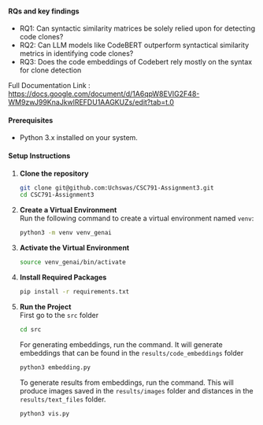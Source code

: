 #### RQs and key findings
- RQ1: Can syntactic similarity matrices be solely relied upon for detecting code clones?
- RQ2: Can LLM models like CodeBERT outperform syntactical similarity metrics in identifying code clones?
- RQ3: Does the code embeddings of Codebert rely mostly on the syntax for clone detection

Full Documentation Link : https://docs.google.com/document/d/1A6qpW8EVIG2F48-WM9zwJ99KnaJkwlREFDU1AAGKUZs/edit?tab=t.0

#### Prerequisites
- Python 3.x installed on your system.

#### Setup Instructions

1. **Clone the repository**
    ```bash
    git clone git@github.com:Uchswas/CSC791-Assignment3.git
    cd CSC791-Assignment3
    ```

2. **Create a Virtual Environment**  
   Run the following command to create a virtual environment named `venv`:
    ```bash
    python3 -m venv venv_genai
    ```

3. **Activate the Virtual Environment**

     ```bash
     source venv_genai/bin/activate
     ```

4. **Install Required Packages**  
    ```bash
    pip install -r requirements.txt
    ```

5. **Run the Project**  
   First go to the `src` folder
    ```bash
    cd src
    ```
    For generating embeddings, run the command. It will generate embeddings that can be found in the `results/code_embeddings` folder
    ```bash
    python3 embedding.py
    ```
    To generate results from embeddings, run the command. This will produce images saved in the `results/images` folder and distances in the `results/text_files` folder.
    ```bash
    python3 vis.py
    ```



